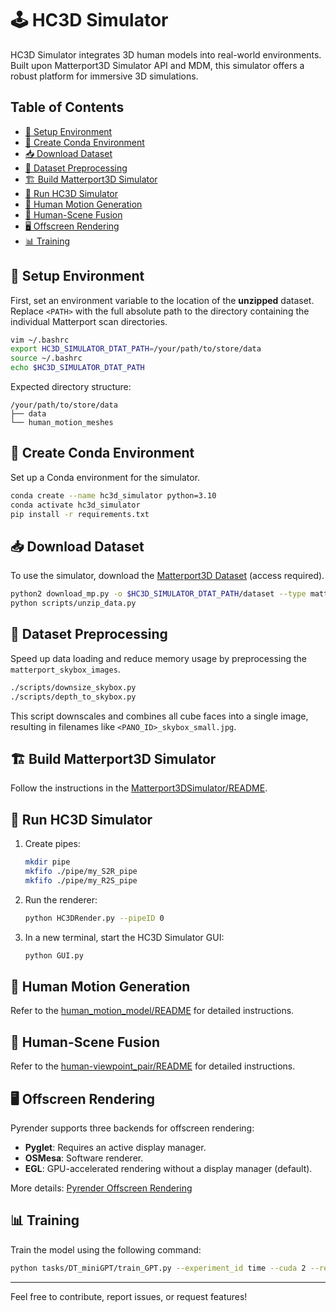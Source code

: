 

# 🕹️ HC3D Simulator

HC3D Simulator integrates 3D human models into real-world environments. Built upon Matterport3D Simulator API and MDM, this simulator offers a robust platform for immersive 3D simulations.

## Table of Contents
- [🔧 Setup Environment](#setup-environment)
- [🐍 Create Conda Environment](#create-conda-environment)
- [📥 Download Dataset](#download-dataset)
- [🔄 Dataset Preprocessing](#dataset-preprocessing)
- [🏗️ Build Matterport3D Simulator](#build-matterport3d-simulator)
- [🚀 Run HC3D Simulator](#run-hc3d-simulator)
- [🕺 Human Motion Generation](#human-motion-generation)
- [🌆 Human-Scene Fusion](#human-scene-fusion)
- [🖥️ Offscreen Rendering](#offscreen-rendering)
- [📊 Training](#training)

## 🔧 Setup Environment
First, set an environment variable to the location of the **unzipped** dataset. Replace `<PATH>` with the full absolute path to the directory containing the individual Matterport scan directories.

```bash
vim ~/.bashrc
export HC3D_SIMULATOR_DTAT_PATH=/your/path/to/store/data
source ~/.bashrc
echo $HC3D_SIMULATOR_DTAT_PATH
```

Expected directory structure:
```
/your/path/to/store/data
├── data
└── human_motion_meshes
```

## 🐍 Create Conda Environment
Set up a Conda environment for the simulator.

```bash
conda create --name hc3d_simulator python=3.10
conda activate hc3d_simulator
pip install -r requirements.txt
```

## 📥 Download Dataset
To use the simulator, download the [Matterport3D Dataset](https://niessner.github.io/Matterport/) (access required).

```bash
python2 download_mp.py -o $HC3D_SIMULATOR_DTAT_PATH/dataset --type matterport_skybox_images undistorted_camera_parameters undistorted_depth_images
python scripts/unzip_data.py
```

## 🔄 Dataset Preprocessing
Speed up data loading and reduce memory usage by preprocessing the `matterport_skybox_images`.

```bash
./scripts/downsize_skybox.py
./scripts/depth_to_skybox.py
```

This script downscales and combines all cube faces into a single image, resulting in filenames like `<PANO_ID>_skybox_small.jpg`.

## 🏗️ Build Matterport3D Simulator
Follow the instructions in the [Matterport3DSimulator/README](Matterport3DSimulator/README).

## 🚀 Run HC3D Simulator
1. Create pipes:
    ```bash
    mkdir pipe
    mkfifo ./pipe/my_S2R_pipe
    mkfifo ./pipe/my_R2S_pipe
    ```

2. Run the renderer:
    ```bash
    python HC3DRender.py --pipeID 0
    ```

3. In a new terminal, start the HC3D Simulator GUI:
    ```bash
    python GUI.py
    ```

## 🕺 Human Motion Generation
Refer to the [human_motion_model/README](human_motion_model/README) for detailed instructions.

## 🌆 Human-Scene Fusion
Refer to the [human-viewpoint_pair/README](human-viewpoint_pair/README) for detailed instructions.

## 🖥️ Offscreen Rendering
Pyrender supports three backends for offscreen rendering:
- **Pyglet**: Requires an active display manager.
- **OSMesa**: Software renderer.
- **EGL**: GPU-accelerated rendering without a display manager (default).

More details: [Pyrender Offscreen Rendering](https://pyrender.readthedocs.io/en/latest/examples/offscreen.html)

## 📊 Training
Train the model using the following command:

```bash
python tasks/DT_miniGPT/train_GPT.py --experiment_id time --cuda 2 --reward_strategy 1 --epochs 15 --fusion_type simple --target_rtg 5 --mode train
```

---

Feel free to contribute, report issues, or request features!


